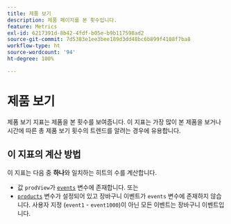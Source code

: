 ```yaml
---
title: 제품 보기
description: 제품 페이지를 본 횟수입니다.
feature: Metrics
exl-id: 6217391d-8b42-4fdf-b05e-b9b117598ad2
source-git-commit: 7d5383e1ee3bee189d3dd48bc6b899f4108f7ba8
workflow-type: ht
source-wordcount: '94'
ht-degree: 100%

---
```


# 제품 보기

제품 보기 지표는 제품을 본 횟수를 보여줍니다. 이 지표는 가장 많이 본 제품을 보거나 시간에 따른 총 제품 보기 횟수의 트렌드를 알려는 경우에 유용합니다.

## 이 지표의 계산 방법

이 지표는 다음 중 **하나**&#x200B;와 일치하는 히트의 수를 계산합니다.

* 값 `prodView`가 [`events`](/help/implement/vars/page-vars/events/events-overview.md) 변수에 존재합니다. 또는
* [`products`](/help/implement/vars/page-vars/products.md) 변수가 설정되어 있고 장바구니 이벤트가 `events` 변수에 존재하지 않습니다. 사용자 지정 (`event1` - `event1000`)이 아닌 모든 이벤트는 장바구니 이벤트입니다.
